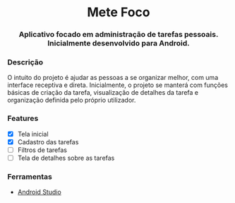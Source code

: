 <h1 align="center">Mete Foco</h1>
<h3 align="center">Aplicativo focado em administração de tarefas pessoais. Inicialmente desenvolvido para Android.</h3>

### Descrição
O intuito do projeto é ajudar as pessoas a se organizar melhor, com uma interface receptiva e direta. Inicialmente, o projeto se manterá com funções básicas de criação da tarefa,
visualização de detalhes da tarefa e organização definida pelo próprio utilizador.

### Features

- [x] Tela inicial
- [x] Cadastro das tarefas
- [ ] Filtros de tarefas
- [ ] Tela de detalhes sobre as tarefas

### Ferramentas

- [Android Studio](https://developer.android.com/studio)
